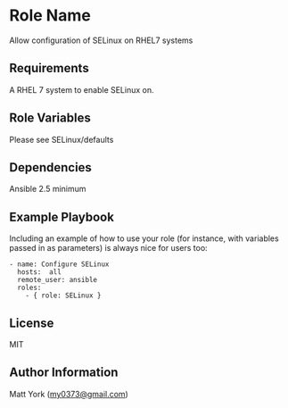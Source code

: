 Role Name
=========

Allow configuration of SELinux on RHEL7 systems

Requirements
------------

A RHEL 7 system to enable SELinux on.

Role Variables
--------------

Please see SELinux/defaults

Dependencies
------------

Ansible 2.5 minimum

Example Playbook
----------------

Including an example of how to use your role (for instance, with variables passed in as parameters) is always nice for users too:

    - name: Configure SELinux
      hosts:  all
      remote_user: ansible
      roles:
        - { role: SELinux }

License
-------

MIT

Author Information
------------------

Matt York (my0373@gmail.com)